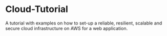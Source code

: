 # Cloud-Tutorial
A tutorial with examples on how to set-up a reliable, resilient, scalable and secure cloud infrastructure on AWS for a web application.
